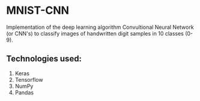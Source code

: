 # MNIST-CNN

Implementation of the deep learning algorithm Convultional Neural Network (or CNN's) to classify images of handwritten digit samples in 10 classes (0-9).

## Technologies used:
1. Keras
2. Tensorflow
3. NumPy
4. Pandas
